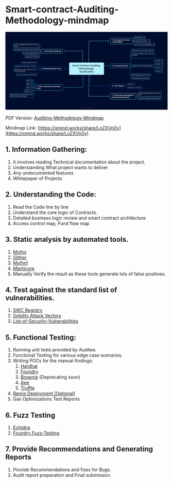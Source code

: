 # Smart-contract-Auditing-Methodology-mindmap

![Untitled](data/Auditing-methodology-quillaudits.png)

PDF Version: [Auditing-Methodology-Mindmap](data/Auditing-methodology-quillaudits.pdf)

Mindmap Link: [https://xmind.works/share/LoZXVn0y](https://xmind.works/share/LoZXVn0y)


## 1. Information Gathering:

1. It involves reading Technical documentation about the project. 
2. Understanding What project wants to deliver
3. Any undocumented features
4. Whitepaper of Projects

## 2. Understanding the Code:

1. Read the Code line by line
2. Understand the core logic of Contracts.
3. Detailed business logic review and smart contract architecture
4. Access control map, Fund flow map

## 3.  Static analysis by automated tools.

1. [Mythx](https://mythx.io/)
2. [Slither](https://github.com/crytic/slither)
3. [Mythril](https://github.com/ConsenSys/mythril)
4. [Manticore](https://github.com/trailofbits/manticore)
5. Manually Verify the result as these tools generate lots of false positives.

## 4. Test against the standard list of vulnerabilities.

1. [SWC Registry](https://swcregistry.io/)
2. [Solidity Attack Vectors](https://github.com/Quillhash/Solidity-Attack-Vectors)
3. [List-of-Security-Vulnerabilities](https://github.com/runtimeverification/verified-smart-contracts/wiki/List-of-Security-Vulnerabilities) 

## 5. Functional Testing:

1. Running unit tests provided by Auditee.
2. Functional Testing for various edge case scenarios.
3. Writing POCs for the manual findings:
    1. [Hardhat](https://hardhat.org/hardhat-runner/docs/getting-started#overview)
    2. [Foundry](https://github.com/foundry-rs/foundry)
    3. [Brownie](https://eth-brownie.readthedocs.io/en/stable/) (Deprecating soon)
    4. [Ape](https://docs.apeworx.io/ape/stable/index.html)
    4. [Truffle](https://trufflesuite.com/)
4. [Remix Deployment [Optional]](https://remix.ethereum.org/)
5. Gas Optimizations Test Reports

## 6. F****uzz Testing****

1. [Echidna](https://github.com/crytic/echidna)
2. [Foundry Fuzz-Testing](https://book.getfoundry.sh/forge/fuzz-testing)

## 7. Provide Recommendations and Generating Reports

1. Provide Recommendations and fixes for Bugs.
2. Audit report preparation and Final submission.
